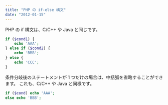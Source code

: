 ```yaml
---
title: "PHP の if-else 構文"
date: "2012-01-15"
---
```


PHP の if 構文は、C/C++ や Java と同じです。

```php
if ($cond1) {
    echo 'AAA';
} else if ($cond2) {
    echo 'BBB';
} else {
    echo 'CCC';
}
```

条件分岐後のステートメントが 1 つだけの場合は、中括弧を省略することができます。
これも、C/C++ や Java と同様です。

```php
if ($cond) echo 'AAA';
else echo 'BBB';
```

